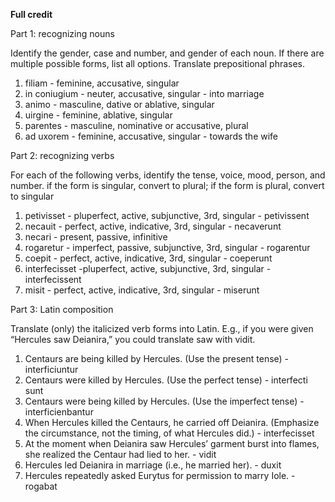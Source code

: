 **Full credit**

Part 1: recognizing nouns

Identify the gender, case and number, and gender of each noun. If there are multiple possible forms, list all options. Translate prepositional phrases.

1. filiam - feminine, accusative, singular
1. in coniugium - neuter, accusative, singular - into marriage
1. animo - masculine, dative or ablative, singular
1. uirgine - feminine, ablative, singular
1. parentes - masculine, nominative or accusative, plural
1. ad uxorem - feminine, accusative, singular - towards the wife

Part 2: recognizing verbs

For each of the following verbs,
identify the tense, voice, mood, person, and number.
if the form is singular, convert to plural; if the form is plural, convert to singular

1. petivisset - pluperfect, active, subjunctive, 3rd, singular - petivissent
1. necauit - perfect, active, indicative, 3rd, singular - necaverunt
1. necari - present, passive, infinitive
1. rogaretur - imperfect, passive, subjunctive, 3rd, singular - rogarentur
1. coepit - perfect, active, indicative, 3rd, singular - coeperunt
1. interfecisset -pluperfect, active, subjunctive, 3rd, singular - interfecissent
1. misit - perfect, active, indicative, 3rd, singular - miserunt

Part 3: Latin composition

Translate (only) the italicized verb forms into Latin. E.g., if you were given “Hercules saw Deianira,” you could translate saw with vidit.

1. Centaurs are being killed by Hercules. (Use the present tense) - interficiuntur
1. Centaurs were killed by Hercules. (Use the perfect tense) - interfecti sunt
1. Centaurs were being killed  by Hercules. (Use the imperfect tense) - interficienbantur
1. When Hercules killed the Centaurs, he carried off Deianira. (Emphasize the circumstance, not the timing, of what Hercules did.) - interfecisset
1. At the moment when Deianira saw Hercules’ garment burst into flames, she realized the Centaur had lied to her. - vidit
1. Hercules led Deianira in marriage (i.e., he married her). - duxit
1. Hercules repeatedly asked Eurytus for permission to marry Iole. - rogabat
